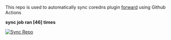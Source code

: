 This repo is used to automatically sync coredns plugin [forward](https://github.com/QZLin/forward) using Github Actions

**sync job ran [46] times**

[![Sync Repo](https://github.com/QZLin/coredns-extract/actions/workflows/sync.yaml/badge.svg)](https://github.com/QZLin/coredns-extract/actions/workflows/sync.yaml)
